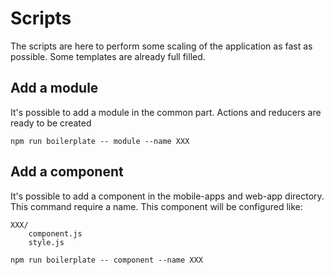 # Scripts

The scripts are here to perform some scaling of the application as fast as possible.
Some templates are already full filled.

## Add a module

It's possible to add a module in the common part.
Actions and reducers are ready to be created

    npm run boilerplate -- module --name XXX

## Add a component

It's possible to add a component in the mobile-apps and web-app directory.
This command require a name.
This component will be configured like:

    XXX/
        component.js
        style.js

    npm run boilerplate -- component --name XXX
